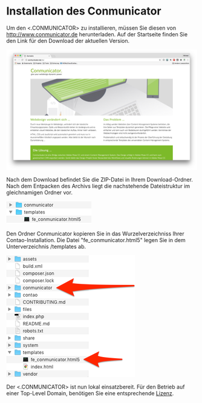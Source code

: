 # Installation des Conmunicator
Um den <.CONMUNICATOR> zu installieren, müssen Sie diesen von http://www.conmunicator.de herunterladen. Auf der Startseite finden Sie den Link für den Download der aktuellen Version.

![](images/installation/cmu_website.jpg)

Nach dem Download befindet Sie die ZIP-Datei in Ihrem Download-Ordner. Nach dem Entpacken des Archivs liegt die nachstehende Dateistruktur im gleichnamigen Ordner vor.

![](images/installation/cmu_content.png)

Den Ordner Conmunicator kopieren Sie in das Wurzelverzeichniss Ihrer Contao-Installation. Die Datei "fe_conmunicator.html5" legen Sie in dem Unterverzeichnis /templates ab.

![](images/installation/cmu_contao_filesstructure.png)

Der <.CONMUNICATOR> ist nun lokal einsatzbereit. Für den Betrieb auf einer Top-Level Domain, benötigen Sie eine entsprechende [Lizenz](lizenzen.md).